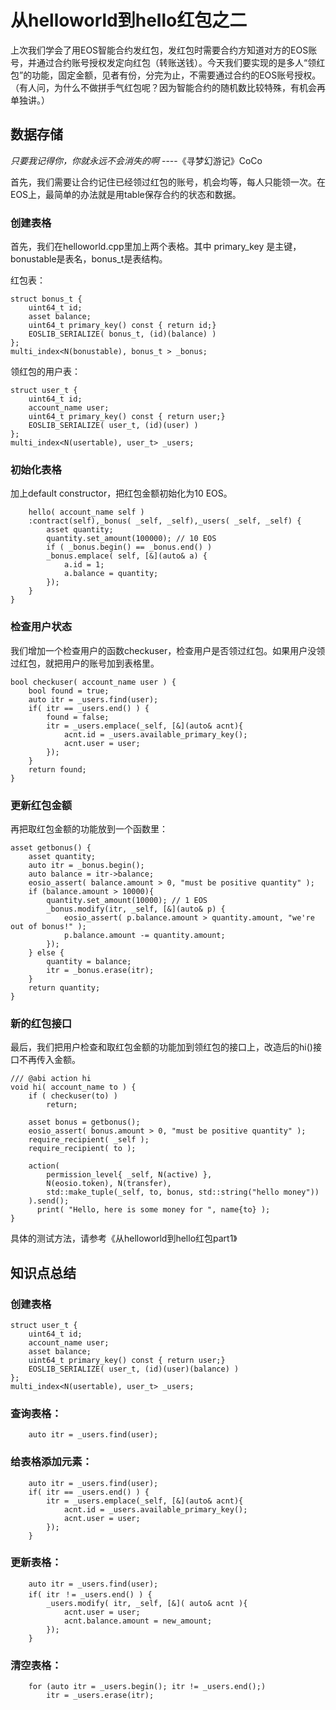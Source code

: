 ﻿
# 从helloworld到hello红包之二

上次我们学会了用EOS智能合约发红包，发红包时需要合约方知道对方的EOS账号，并通过合约账号授权发定向红包（转账送钱）。今天我们要实现的是多人“领红包”的功能，固定金额，见者有份，分完为止，不需要通过合约的EOS账号授权。（有人问，为什么不做拼手气红包呢？因为智能合约的随机数比较特殊，有机会再单独讲。）

## 数据存储

_只要我记得你，你就永远不会消失的啊_
							----《寻梦幻游记》CoCo


首先，我们需要让合约记住已经领过红包的账号，机会均等，每人只能领一次。在EOS上，最简单的办法就是用table保存合约的状态和数据。

### 创建表格
首先，我们在helloworld.cpp里加上两个表格。其中 primary_key 是主键，bonustable是表名，bonus_t是表结构。

红包表：

```
struct bonus_t {
    uint64_t id;
    asset balance;
    uint64_t primary_key() const { return id;}
    EOSLIB_SERIALIZE( bonus_t, (id)(balance) )
};
multi_index<N(bonustable), bonus_t > _bonus;
```
领红包的用户表：

```
struct user_t {
    uint64_t id;
    account_name user;
    uint64_t primary_key() const { return user;}
    EOSLIB_SERIALIZE( user_t, (id)(user) )
};
multi_index<N(usertable), user_t> _users;
```
### 初始化表格
加上default constructor，把红包金额初始化为10 EOS。

```
	hello( account_name self )
	:contract(self),_bonus( _self, _self),_users( _self, _self) {
		asset quantity;
		quantity.set_amount(100000); // 10 EOS
		if ( _bonus.begin() == _bonus.end() )
		_bonus.emplace( self, [&](auto& a) {
			a.id = 1;
			a.balance = quantity;
		});
	}
}
```
### 检查用户状态
我们增加一个检查用户的函数checkuser，检查用户是否领过红包。如果用户没领过红包，就把用户的账号加到表格里。


```
bool checkuser( account_name user ) {
	bool found = true;
	auto itr = _users.find(user);
	if( itr == _users.end() ) {
		found = false;
	    itr = _users.emplace(_self, [&](auto& acnt){
	        acnt.id = _users.available_primary_key();
	        acnt.user = user;
	    });
	}
	return found;
}

```
### 更新红包金额
再把取红包金额的功能放到一个函数里：

```
asset getbonus() {
	asset quantity;
	auto itr = _bonus.begin();
	auto balance = itr->balance;
	eosio_assert( balance.amount > 0, "must be positive quantity" );
	if (balance.amount > 10000){
		quantity.set_amount(10000); // 1 EOS
		_bonus.modify(itr, _self, [&](auto& p) {
		    eosio_assert( p.balance.amount > quantity.amount, "we're out of bonus!" );
		    p.balance.amount -= quantity.amount;
		});
	} else {
		quantity = balance;
        itr = _bonus.erase(itr);
	}
	return quantity;
}
```
### 新的红包接口
最后，我们把用户检查和取红包金额的功能加到领红包的接口上，改造后的hi()接口不再传入金额。

```
/// @abi action hi
void hi( account_name to ) {
	if ( checkuser(to) )
		return;

	asset bonus = getbonus();
	eosio_assert( bonus.amount > 0, "must be positive quantity" );
	require_recipient( _self );
	require_recipient( to );

	action(
		permission_level{ _self, N(active) },
		N(eosio.token), N(transfer),
		std::make_tuple(_self, to, bonus, std::string("hello money"))
	).send();
      print( "Hello, here is some money for ", name{to} );
}
```
具体的测试方法，请参考《从helloworld到hello红包part1》

## 知识点总结

### 创建表格

```
struct user_t {
    uint64_t id;
    account_name user;
    asset balance;
    uint64_t primary_key() const { return user;}
    EOSLIB_SERIALIZE( user_t, (id)(user)(balance) )
};
multi_index<N(usertable), user_t> _users;
```
### 查询表格：
```
	auto itr = _users.find(user);
```
### 给表格添加元素：
```
	auto itr = _users.find(user);
	if( itr == _users.end() ) {
	    itr = _users.emplace(_self, [&](auto& acnt){
	        acnt.id = _users.available_primary_key();
	        acnt.user = user;
	    });
	}
```
### 更新表格：
```
	auto itr = _users.find(user);
	if( itr ！= _users.end() ) {
	    _users.modify( itr, _self, [&]( auto& acnt ){
	        acnt.user = user;
	        acnt.balance.amount = new_amount;
	    });
	}
```
### 清空表格：
```
    for (auto itr = _users.begin(); itr != _users.end();)
        itr = _users.erase(itr);
```
